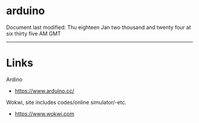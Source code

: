 # arduino

Document last modified: Thu eighteen Jan two thousand and twenty four at six thirty five AM GMT

-----

# Links

Ardino  
- https://www.arduino.cc/  

Wokwi, site includes codes/online simulator/-etc.     
- https://www.wokwi.com  
